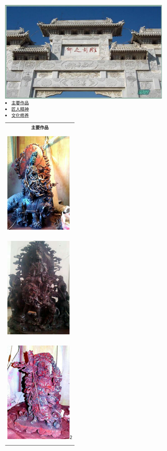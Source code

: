<html>
<head>
<meta charset="utf-8"/>
         
	      	
<img src="https://github.com/liruida/cangku1/blob/master/5.jpg?raw=true" width="1400px" height="300px">
<li><a href="#">主要作品</a></li>
<li><a href="#">匠人精神</a></li>
<li><a href="#">文化修养</a></li>
<table>
<tr>
<th>主要作品</th>
</tr>
<tr>
<td><p> <img src="https://github.com/liruida/cangku1/blob/master/3.jpg?raw=true" width="200" height="300" /></p>
</tr></td>
<tr>
<td><p> <img src="https://github.com/liruida/cangku1/blob/master/1.jpg?raw=true" width="200" height="300" /></p>
<tr></td>
<tr>
<td><p> <img src="https://github.com/liruida/cangku1/blob/master/4.jpg?raw=true" width="200" height="300" />2</p>
<tr></td>

					
      
      
  </body>
</html>
